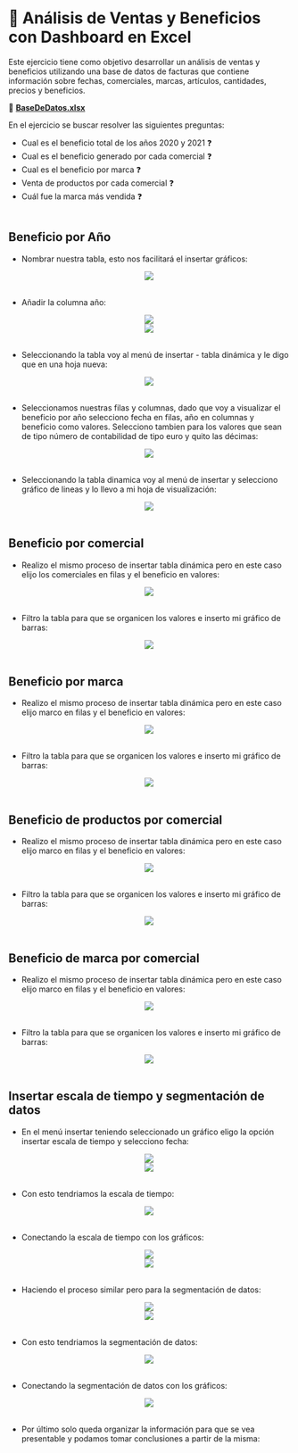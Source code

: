 # 📝 Análisis de Ventas y Beneficios con Dashboard en Excel
Este ejercicio tiene como objetivo desarrollar un análisis de ventas y beneficios utilizando una base de datos de facturas que contiene información sobre fechas, comerciales, marcas, artículos, cantidades, precios y beneficios.

:link: **[BaseDeDatos.xlsx](https://raw.githubusercontent.com/WilliamLopez663/Analisis-de-Ventas-y-Beneficios-con-Dashboard-en-Excel/main/assets/docs/base-de-datos.xlsx)**

En el ejercicio se buscar resolver las siguientes preguntas:

- Cual es el beneficio total de los años 2020 y 2021 :question:
- Cual es el beneficio generado por cada comercial :question:
- Cual es el beneficio por marca :question:
- Venta de productos por cada comercial :question:
- Cuál fue la marca más vendida :question:
<br><br>

## Beneficio por Año

- Nombrar nuestra tabla, esto nos facilitará el insertar gráficos:
<div align="center">
  <img  src="https://raw.githubusercontent.com/WilliamLopez663/Analisis-de-Ventas-y-Beneficios-con-Dashboard-en-Excel/main/assets/images/nombrar-tabla.PNG">
</div>
<br>

- Añadir la columna año:
<div align="center">
  <img  src="https://raw.githubusercontent.com/WilliamLopez663/Analisis-de-Ventas-y-Beneficios-con-Dashboard-en-Excel/main/assets/images/añadir-columna-año.PNG">
</div>
<div align="center">
  <img  src="https://raw.githubusercontent.com/WilliamLopez663/Analisis-de-Ventas-y-Beneficios-con-Dashboard-en-Excel/main/assets/images/columna-año-añadida.PNG">
</div>
<br>

- Seleccionando la tabla voy al menú de insertar - tabla dinámica y le digo que en una hoja nueva:
<div align="center">
  <img  src="https://raw.githubusercontent.com/WilliamLopez663/Analisis-de-Ventas-y-Beneficios-con-Dashboard-en-Excel/main/assets/images/insertar-tabla-dinamica.PNG">
</div>
<br>

- Seleccionamos nuestras filas y columnas, dado que voy a visualizar el beneficio por año selecciono fecha en filas, año en columnas y beneficio como valores. Selecciono tambien para los valores que sean de tipo número de contabilidad de tipo euro y quito las décimas:
<div align="center">
  <img  src="https://raw.githubusercontent.com/WilliamLopez663/Analisis-de-Ventas-y-Beneficios-con-Dashboard-en-Excel/main/assets/images/tabla-dinamica-beneficio-año.PNG">
</div>
<br>

- Seleccionando la tabla dinamica voy al menú de insertar y selecciono gráfico de lineas y lo llevo a mi hoja de visualización:
<div align="center">
  <img  src="https://raw.githubusercontent.com/WilliamLopez663/Analisis-de-Ventas-y-Beneficios-con-Dashboard-en-Excel/main/assets/images/insertar-grafico-lineas.PNG">
</div>
<br>

## Beneficio por comercial

- Realizo el mismo proceso de insertar tabla dinámica pero en este caso elijo los comerciales en filas y el beneficio en valores:
<div align="center">
  <img  src="https://raw.githubusercontent.com/WilliamLopez663/Analisis-de-Ventas-y-Beneficios-con-Dashboard-en-Excel/main/assets/images/insertar-tabla-dinamica-beneficio-por-comercial.PNG">
</div>
<br>

- Filtro la tabla para que se organicen los valores e inserto mi gráfico de barras:
<div align="center">
  <img  src="https://raw.githubusercontent.com/WilliamLopez663/Analisis-de-Ventas-y-Beneficios-con-Dashboard-en-Excel/main/assets/images/grafico-barras-beneficio-por-comercial.PNG">
</div>
<br>

## Beneficio por marca

- Realizo el mismo proceso de insertar tabla dinámica pero en este caso elijo marco en filas y el beneficio en valores:
<div align="center">
  <img  src="https://raw.githubusercontent.com/WilliamLopez663/Analisis-de-Ventas-y-Beneficios-con-Dashboard-en-Excel/main/assets/images/tabla-dinamica-beneficio-marca.PNG">
</div>
<br>

- Filtro la tabla para que se organicen los valores e inserto mi gráfico de barras:
<div align="center">
  <img  src="https://raw.githubusercontent.com/WilliamLopez663/Analisis-de-Ventas-y-Beneficios-con-Dashboard-en-Excel/main/assets/images/grafico-barras-beneficio-por-marca.PNG">
</div>
<br>

## Beneficio de productos por comercial

- Realizo el mismo proceso de insertar tabla dinámica pero en este caso elijo marco en filas y el beneficio en valores:
<div align="center">
  <img  src="https://raw.githubusercontent.com/WilliamLopez663/Analisis-de-Ventas-y-Beneficios-con-Dashboard-en-Excel/main/assets/images/insertar-tabla-dinamica-beneficio-por-producto-comercial.PNG">
</div>
<br>

- Filtro la tabla para que se organicen los valores e inserto mi gráfico de barras:
<div align="center">
  <img  src="https://raw.githubusercontent.com/WilliamLopez663/Analisis-de-Ventas-y-Beneficios-con-Dashboard-en-Excel/main/assets/images/grafico-barras-beneficio-por-comercial-producto.PNG">
</div>
<br>

## Beneficio de marca por comercial

- Realizo el mismo proceso de insertar tabla dinámica pero en este caso elijo marco en filas y el beneficio en valores:
<div align="center">
  <img  src="https://raw.githubusercontent.com/WilliamLopez663/Analisis-de-Ventas-y-Beneficios-con-Dashboard-en-Excel/main/assets/images/tabla-dinamica-beneficio-por-comercial-marca.PNG">
</div>
<br>

- Filtro la tabla para que se organicen los valores e inserto mi gráfico de barras:
<div align="center">
  <img  src="https://raw.githubusercontent.com/WilliamLopez663/Analisis-de-Ventas-y-Beneficios-con-Dashboard-en-Excel/main/assets/images/grafico-circular-beneficio-por-comercial-marca.PNG">
</div>
<br>

## Insertar escala de tiempo y segmentación de datos

- En el menú insertar teniendo seleccionado un gráfico eligo la opción insertar escala de tiempo y selecciono fecha:
<div align="center">
  <img  src="https://raw.githubusercontent.com/WilliamLopez663/Analisis-de-Ventas-y-Beneficios-con-Dashboard-en-Excel/main/assets/images/insertar-escala-tiempo.PNG">
</div>
<div align="center">
  <img  src="https://raw.githubusercontent.com/WilliamLopez663/Analisis-de-Ventas-y-Beneficios-con-Dashboard-en-Excel/main/assets/images/selecciono-fecha.PNG">
</div>
<br>

- Con esto tendriamos la escala de tiempo:
<div align="center">
  <img  src="https://raw.githubusercontent.com/WilliamLopez663/Analisis-de-Ventas-y-Beneficios-con-Dashboard-en-Excel/main/assets/images/escala-de-tiempo.PNG">
</div>
<br>

- Conectando la escala de tiempo con los gráficos:
<div align="center">
  <img  src="https://raw.githubusercontent.com/WilliamLopez663/Analisis-de-Ventas-y-Beneficios-con-Dashboard-en-Excel/main/assets/images/conexiones-de-informe.PNG">
</div>
<div align="center">
  <img  src="https://raw.githubusercontent.com/WilliamLopez663/Analisis-de-Ventas-y-Beneficios-con-Dashboard-en-Excel/main/assets/images/seleccionando-tablas-escala-tiempo.PNG">
</div>
<br>

- Haciendo el proceso similar pero para la segmentación de datos:
<div align="center">
  <img  src="https://raw.githubusercontent.com/WilliamLopez663/Analisis-de-Ventas-y-Beneficios-con-Dashboard-en-Excel/main/assets/images/insertar-segmentación de datos.PNG">
</div>
<div align="center">
  <img  src="https://raw.githubusercontent.com/WilliamLopez663/Analisis-de-Ventas-y-Beneficios-con-Dashboard-en-Excel/main/assets/images/selecciono-comercial.PNG">
</div>
<br>

- Con esto tendriamos la segmentación de datos:
<div align="center">
  <img  src="https://raw.githubusercontent.com/WilliamLopez663/Analisis-de-Ventas-y-Beneficios-con-Dashboard-en-Excel/main/assets/images/segmentacion-de-datos.PNG">
</div>
<br>

- Conectando la segmentación de datos con los gráficos:
<div align="center">
  <img  src="https://raw.githubusercontent.com/WilliamLopez663/Analisis-de-Ventas-y-Beneficios-con-Dashboard-en-Excel/main/assets/images/conexion-graficos-segmentacion-datos.PNG">
</div>
<br>

- Por último solo queda organizar la información para que se vea presentable y podamos tomar conclusiones a partir de la misma:




